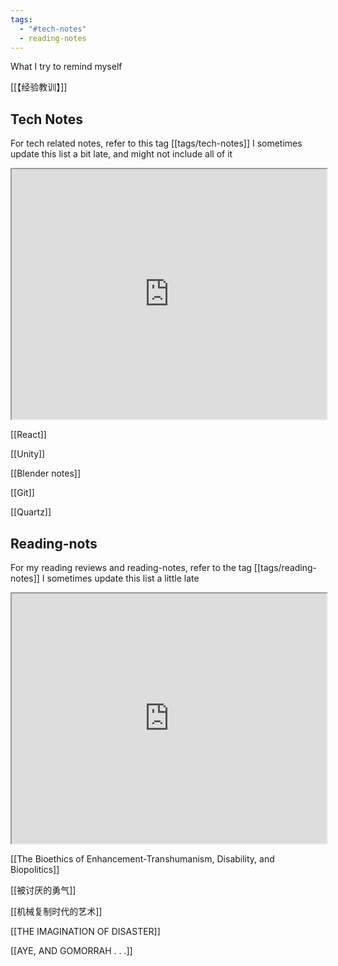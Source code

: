 ```yaml
---
tags:
  - "#tech-notes"
  - reading-notes
---
```



What I try to remind myself

[[【经验教训】]]

## Tech Notes

For tech related notes, refer to this tag [[tags/tech-notes]] I sometimes update this list a bit late, and might not include all of it

<iframe src="https://leileixia.online/tags/tech-notes" width="100%" height="400px"></iframe>

[[React]]

[[Unity]]

[[Blender notes]]

[[Git]]

[[Quartz]]

## Reading-nots
For my reading reviews and reading-notes, refer to the tag  [[tags/reading-notes]] I sometimes update this list a little late

<iframe src="https://leileixia.online/tags/reading-notes" width="100%" height="400px"></iframe>

[[The Bioethics of Enhancement-Transhumanism, Disability, and Biopolitics]]

[[被讨厌的勇气]]

[[机械复制时代的艺术]]

[[THE IMAGINATION OF DISASTER]]

[[AYE, AND GOMORRAH . . .]]